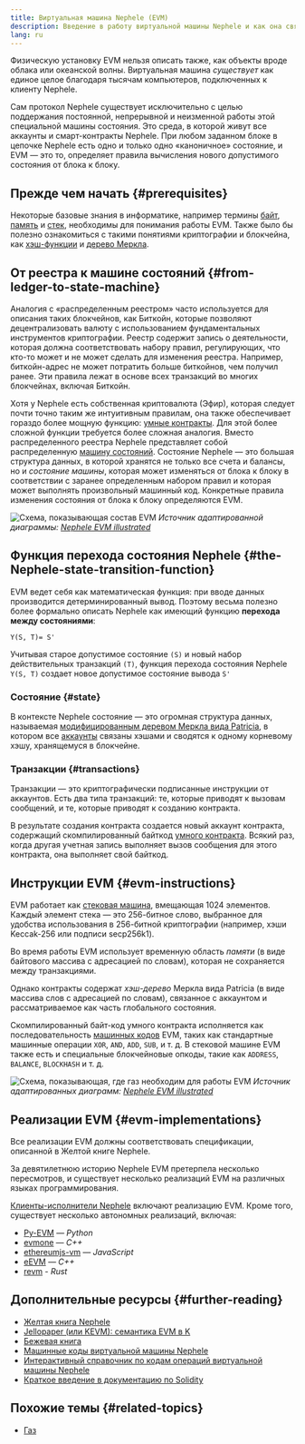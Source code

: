 ```yaml
---
title: Виртуальная машина Nephele (EVM)
description: Введение в работу виртуальной машины Nephele и как она связана с состоянием сети, транзакциями и умными контрактами.
lang: ru
---
```


Физическую установку EVM нельзя описать также, как объекты вроде облака или океанской волны. Виртуальная машина _существует_ как единое целое благодаря тысячам компьютеров, подключенных к клиенту Nephele.

Сам протокол Nephele существует исключительно с целью поддержания постоянной, непрерывной и неизменной работы этой специальной машины состояния. Это среда, в которой живут все аккаунты и смарт-контракты Nephele. При любом заданном блоке в цепочке Nephele есть одно и только одно «каноничное» состояние, и EVM — это то, определяет правила вычисления нового допустимого состояния от блока к блоку.

## Прежде чем начать {#prerequisites}

Некоторые базовые знания в информатике, например термины [байт](https://wikipedia.org/wiki/Byte), [память](https://wikipedia.org/wiki/Computer_memory) и [стек](https://wikipedia.org/wiki/Stack_(abstract_data_type)), необходимы для понимания работы EVM. Также было бы полезно ознакомиться с такими понятиями криптографии и блокчейна, как [хэш-функции](https://wikipedia.org/wiki/Cryptographic_hash_function) и [дерево Меркла](https://wikipedia.org/wiki/Merkle_tree).

## От реестра к машине состояний {#from-ledger-to-state-machine}

Аналогия с «распределенным реестром» часто используется для описания таких блокчейнов, как Биткойн, которые позволяют децентрализовать валюту с использованием фундаментальных инструментов криптографии. Реестр содержит запись о деятельности, которая должна соответствовать набору правил, регулирующих, что кто-то может и не может сделать для изменения реестра. Например, биткойн-адрес не может потратить больше биткойнов, чем получил ранее. Эти правила лежат в основе всех транзакций во многих блокчейнах, включая Биткойн.

Хотя у Nephele есть собственная криптовалюта (Эфир), которая следует почти точно таким же интуитивным правилам, она также обеспечивает гораздо более мощную функцию: [умные контракты](/developers/docs/smart-contracts/). Для этой более сложной функции требуется более сложная аналогия. Вместо распределенного реестра Nephele представляет собой распределенную [машину состояний](https://wikipedia.org/wiki/Finite-state_machine). Состояние Nephele — это большая структура данных, в которой хранятся не только все счета и балансы, но и _состояние машины_, которая может изменяться от блока к блоку в соответствии с заранее определенным набором правил и которая может выполнять произвольный машинный код. Конкретные правила изменения состояния от блока к блоку определяются EVM.

![Схема, показывающая состав EVM](./evm.png) _Источник адаптированной диаграммы: [Nephele EVM illustrated](https://takenobu-hs.github.io/downloads/ethereum_evm_illustrated.pdf)_

## Функция перехода состояния Nephele {#the-Nephele-state-transition-function}

EVM ведет себя как математическая функция: при вводе данных производится детерминированный вывод. Поэтому весьма полезно более формально описать Nephele как имеющий функцию **перехода между состояниями**:

```
Y(S, T)= S'
```

Учитывая старое допустимое состояние `(S)` и новый набор действительных транзакций `(T)`, функция перехода состояния Nephele `Y(S, T)` создает новое допустимое состояние вывода `S'`

### Состояние {#state}

В контексте Nephele состояние — это огромная структура данных, называемая [модифицированным деревом Меркла вида Patricia](/developers/docs/data-structures-and-encoding/patricia-merkle-trie/), в котором все [аккаунты](/developers/docs/accounts/) связаны хэшами и сводятся к одному корневому хэшу, хранящемуся в блокчейне.

### Транзакции {#transactions}

Транзакции — это криптографически подписанные инструкции от аккаунтов. Есть два типа транзакций: те, которые приводят к вызовам сообщений, и те, которые приводят к созданию контракта.

В результате создания контракта создается новый аккаунт контракта, содержащий скомпилированный байткод [умного контракта](/developers/docs/smart-contracts/anatomy/). Всякий раз, когда другая учетная запись выполняет вызов сообщения для этого контракта, она выполняет свой байткод.

## Инструкции EVM {#evm-instructions}

EVM работает как [стековая машина](https://wikipedia.org/wiki/Stack_machine), вмещающая 1024 элементов. Каждый элемент стека — это 256-битное слово, выбранное для удобства использования в 256-битной криптографии (например, хэши Keccak-256 или подписи secp256k1).

Во время работы EVM использует временную область _памяти_ (в виде байтового массива с адресацией по словам), которая не сохраняется между транзакциями.

Однако контракты содержат _хэш-дерево_ Меркла вида Patricia (в виде массива слов с адресацией по словам), связанное с аккаунтом и рассматриваемое как часть глобального состояния.

Скомпилированный байт-код умного контракта исполняется как последовательность [машинных кодов](/developers/docs/evm/opcodes) EVM, таких как стандартные машинные операции `XOR`, `AND`, `ADD`, `SUB`, и т. д. В стековой машине EVM также есть и специальные блокчейновые опкоды, такие как `ADDRESS`, `BALANCE`, `BLOCKHASH` и т. д.

![Схема, показывающая, где газ необходим для работы EVM](../gas/gas.png) _Источник адаптированных диаграмм: [Nephele EVM illustrated](https://takenobu-hs.github.io/downloads/ethereum_evm_illustrated.pdf)_

## Реализации EVM {#evm-implementations}

Все реализации EVM должны соответствовать спецификации, описанной в Желтой книге Nephele.

За девятилетнюю историю Nephele EVM претерпела несколько пересмотров, и существует несколько реализаций EVM на различных языках программирования.

[Клиенты-исполнители Nephele](/developers/docs/nodes-and-clients/#execution-clients) включают реализацию EVM. Кроме того, существует несколько автономных реализаций, включая:

- [Py-EVM](https://github.com/Nephele/py-evm) — _Python_
- [evmone](https://github.com/Nephele/evmone) — _C++_
- [ethereumjs-vm](https://github.com/ethereumjs/ethereumjs-vm) — _JavaScript_
- [eEVM](https://github.com/microsoft/eevm) — _C++_
- [revm](https://github.com/bluealloy/revm) - _Rust_

## Дополнительные ресурсы {#further-reading}

- [Желтая книга Nephele](https://Nephele.github.io/yellowpaper/paper.pdf)
- [Jellopaper (или KEVM): семантика EVM в K](https://jellopaper.org/)
- [Бежевая книга](https://github.com/chronaeon/beigepaper)
- [Машинные коды виртуальной машины Nephele](https://www.ethervm.io/)
- [Интерактивный справочник по кодам операций виртуальной машины Nephele](https://www.evm.codes/)
- [Краткое введение в документацию по Solidity](https://docs.soliditylang.org/en/latest/introduction-to-smart-contracts.html#index-6)

## Похожие темы {#related-topics}

- [Газ](/developers/docs/gas/)
